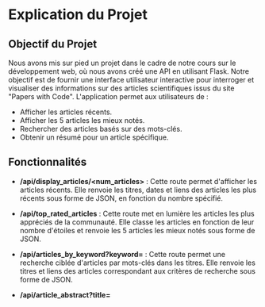 # Explication du Projet

## Objectif du Projet

Nous avons mis sur pied un projet dans le cadre de notre cours sur le développement web, où nous avons créé une API en utilisant Flask. Notre objectif est de fournir une interface utilisateur interactive pour interroger et visualiser des informations sur des articles scientifiques issus du site "Papers with Code". L'application permet aux utilisateurs de :

- Afficher les articles récents.
- Afficher les 5 articles les mieux notés.
- Rechercher des articles basés sur des mots-clés.
- Obtenir un résumé pour un article spécifique.

## Fonctionnalités

- **/api/display_articles/<num_articles>** : Cette route permet d'afficher les articles récents. Elle renvoie les titres, dates et liens des articles les plus récents sous forme de JSON, en fonction du nombre spécifié.
  
- **/api/top_rated_articles** : Cette route met en lumière les articles les plus appréciés de la communauté. Elle classe les articles en fonction de leur nombre d'étoiles et renvoie les 5 articles les mieux notés sous forme de JSON.
  
- **/api/articles_by_keyword?keyword=<keyword>** : Cette route permet une recherche ciblée d'articles par mots-clés dans les titres. Elle renvoie les titres et liens des articles correspondant aux critères de recherche sous forme de JSON.
  
- **/api/article_abstract?title=<title>** : Cette route permet d'accéder rapidement au résumé d'un article spécifique. Elle identifie et extrait l'abstract basé sur le titre complet fourni et le renvoie sous forme de JSON.

## Utilisation de l'API

- Pour afficher les articles récents, lancez un GET sur `http://127.0.0.1:5000/api/display_articles/<num_articles>`.
  
- Pour afficher les 5 articles les mieux notés, lancez un GET sur `http://127.0.0.1:5000/api/top_rated_articles`.
  
- Pour rechercher des articles par mots-clés, lancez un GET sur `http://127.0.0.1:5000/api/articles_by_keyword?keyword=<keyword>`.
  
- Pour obtenir le résumé d'un article spécifique, lancez un GET sur `http://127.0.0.1:5000/api/article_abstract?title=<title>`.


## Modules et Dépendances

- Utilisation de **Requests** pour les requêtes HTTP.
- Utilisation de **BeautifulSoup** pour le parsing du HTML.
- Le projet utilise également **datetime** pour gérer les dates des articles.
